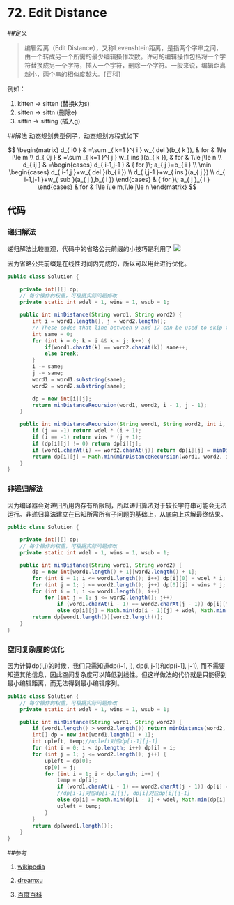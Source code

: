 # 72. Edit Distance
##定义
> 编辑距离（Edit Distance），又称Levenshtein距离，是指两个字串之间，由一个转成另一个所需的最少编辑操作次数。许可的编辑操作包括将一个字符替换成另一个字符，插入一个字符，删除一个字符。一般来说，编辑距离越小，两个串的相似度越大。[百科]

例如：
1. kitten → sitten (替换k为s)
2. sitten → sittn (删除e)
3. sittin → sitting (插入g)

##解法
动态规划典型例子，动态规划方程式如下

$$
\begin{matrix} d_{ i0 } & =\sum _{ k=1 }^{ i } w_{ del }(b_{ k }), & for & 1\le i\le m \\ d_{ 0j } & =\sum _{ k=1 }^{ j } w_{ ins }(a_{ k }), & for & 1\le j\le n \\ d_{ ij } & =\begin{cases} d_{ i-1,j-1 } & { for }\; a_{ j }=b_{ i } \\ \min  \begin{cases} d_{ i-1,j }+w_{ del }(b_{ i }) \\ d_{ i,j-1 }+w_{ ins }(a_{ j }) \\ d_{ i-1,j-1 }+w_{ sub }(a_{ j },b_{ i }) \end{cases} & { for }\; a_{ j }_{ i } \end{cases} & for & 1\le i\le m,1\le j\le n \end{matrix}
$$


## 代码
### 递归解法
递归解法比较直观，代码中的省略公共前缀的小技巧是利用了
<img src="http://chart.googleapis.com/chart?cht=tx&chl= d(uv, uw) = d(v, w)" style="border:none;">

因为省略公共前缀是在线性时间内完成的，所以可以用此进行优化。

```java
public class Solution {

    private int[][] dp;
    // 每个操作的权重，可根据实际问题修改
    private static int wdel = 1, wins = 1, wsub = 1;

    public int minDistance(String word1, String word2) {
        int i = word1.length(), j = word2.length();
        // These codes that line between 9 and 17 can be used to skip the common prefixes in linear time.
        int same = 0;
        for (int k = 0; k < i && k < j; k++) {
            if(word1.charAt(k) == word2.charAt(k)) same++;
            else break;
        }
        i -= same;
        j -= same;
        word1 = word1.substring(same);
        word2 = word2.substring(same);

        dp = new int[i][j];
        return minDistanceRecursion(word1, word2, i - 1, j - 1);
    }

    public int minDistanceRecursion(String word1, String word2, int i, int j) {
        if (j == -1) return wdel * (i + 1);
        if (i == -1) return wins * (j + 1);
        if (dp[i][j] != 0) return dp[i][j];
        if (word1.charAt(i) == word2.charAt(j)) return dp[i][j] = minDistanceRecursion(word1, word2, i - 1, j - 1);
        return dp[i][j] = Math.min(minDistanceRecursion(word1, word2, i - 1, j) + wdel, Math.min(minDistanceRecursion(word1, word2, i, j - 1) + wins, minDistanceRecursion(word1, word2, i - 1, j - 1) + wsub));
    }
}
```

### 非递归解法
因为编译器会对递归所用内存有所限制，所以递归算法对于较长字符串可能会无法运行。非递归算法建立在已知所需所有子问题的基础上，从底向上求解最终结果。
``` java
public class Solution {

    private int[][] dp;
    // 每个操作的权重，可根据实际问题修改
    private static int wdel = 1, wins = 1, wsub = 1;

    public int minDistance(String word1, String word2) {
        dp = new int[word1.length() + 1][word2.length() + 1];
        for (int i = 1; i <= word1.length(); i++) dp[i][0] = wdel * i;
        for (int j = 1; j <= word2.length(); j++) dp[0][j] = wins * j;
        for (int i = 1; i <= word1.length(); i++)
            for (int j = 1; j <= word2.length(); j++)
                if (word1.charAt(i - 1) == word2.charAt(j - 1)) dp[i][j] = dp[i - 1][j - 1];
                else dp[i][j] = Math.min(dp[i - 1][j] + wdel, Math.min(dp[i][j - 1] + wins, dp[i - 1][j - 1] + wsub));
        return dp[word1.length()][word2.length()];
    }
}
```

### 空间复杂度的优化
因为计算dp(i,j)的时候，我们只需知道dp(i-1, j), dp(i, j-1)和dp(i-1], j-1), 而不需要知道其他信息，因此空间复杂度可以降低到线性。但这样做法的代价就是只能得到最小编辑距离，而无法得到最小编辑序列。
``` java
public class Solution {
	// 每个操作的权重，可根据实际问题修改
    private static int wdel = 1, wins = 1, wsub = 1;

    public int minDistance(String word1, String word2) {
        if (word1.length() > word2.length()) return minDistance(word2, word1);
        int[] dp = new int[word1.length() + 1];
        int upleft, temp;//upleft对应dp[i-1][j-1]
        for (int i = 0; i < dp.length; i++) dp[i] = i;
        for (int j = 1; j <= word2.length(); j++) {
            upleft = dp[0];
            dp[0] = j;
            for (int i = 1; i < dp.length; i++) {
                temp = dp[i];
                if (word1.charAt(i - 1) == word2.charAt(j - 1)) dp[i] = upleft;
                //dp[i-1]对应dp[i-1][j], dp[i]对应dp[i][j-1]
                else dp[i] = Math.min(dp[i - 1] + wdel, Math.min(dp[i] + wins, upleft + wsub));
                upleft = temp;
            }
        }
        return dp[word1.length()];
    }
}
```

##参考
1. [wikipedia](https://en.wikipedia.org/wiki/Edit_distance#cite_note-navarro-1)

2. [dreamxu](http://www.dreamxu.com/books/dsa/dp/edit-distance.html)

3. [百度百科](http://baike.baidu.com/link?url=BmM38FFihUUtVLaoYjN360x6w-O4E3rMhYKbBXtq9hhsqlAYJFM-wxLtriZ2nxNIy8kZIwl-brKCIdYmK5KL4JeWsfVJG8Bp9qkjLwKFnm43opEn4gZdDCmQcWazASJJ)

